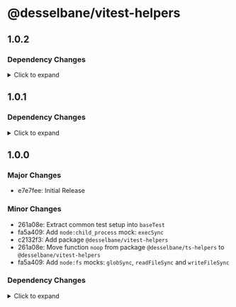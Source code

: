 # @desselbane/vitest-helpers

## 1.0.2

### Dependency Changes

<details>
<summary> Click to expand </summary>

- b4d9ff3: deps: [minor|devDependencies] Update package @types/node from 24.1.0 to 24.2.0
- 341851a: deps: [patch|devDependencies] Update package @types/node from 24.2.0 to 24.2.1
- f319fbc: deps: [patch|devDependencies] Update package tsdown from 0.13.1 to 0.13.2
- 9c686b3: deps: [patch|devDependencies] Update package tsdown from 0.13.2 to 0.13.3
- 8c64366: deps: [patch|devDependencies] Update package tsdown from 0.13.3 to 0.13.4
- 889bf3d: deps: [minor|devDependencies] Update package tsdown from 0.13.4 to 0.14.0
- 36adbe0: deps: Updated lockfile
- 5150293: deps: Updated lockfile


</details>

## 1.0.1

### Dependency Changes

<details>
<summary> Click to expand </summary>

- e095ed0: deps: [minor|devDependencies] Update package @types/node from 24.0.15 to 24.1.0
- be2659f: deps: [minor|devDependencies] Update package tsdown from 0.12.9 to 0.13.0
- df6f8ec: deps: [patch|devDependencies] Update package tsdown from 0.13.0 to 0.13.1
- 69bfb72: deps: [minor|devDependencies] Update package typescript from 5.8.3 to 5.9.2
- 93bd1ff: deps: Updated lockfile


</details>

## 1.0.0

### Major Changes

- e7e7fee: Initial Release

### Minor Changes

- 261a08e: Extract common test setup into `baseTest`
- fa5a409: Add `node:child_process` mock: `execSync`
- c2132f3: Add package `@desselbane/vitest-helpers`
- 261a08e: Move function `noop` from package `@desselbane/ts-helpers` to `@desselbane/vitest-helpers`
- fa5a409: Add `node:fs` mocks: `globSync`, `readFileSync` and `writeFileSync`

### Dependency Changes

<details>
<summary> Click to expand </summary>

- 55464ee: deps: [patch|devDependencies] Update package @types/node from 24.0.14 to 24.0.15


</details>